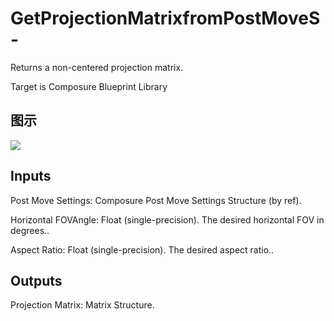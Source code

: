 # GetProjectionMatrixfromPostMoveS-

Returns a non-centered projection matrix.

Target is Composure Blueprint Library

## 图示

![]($-20221218-18291939.png)

## Inputs

Post Move Settings: Composure Post Move Settings Structure (by ref).

Horizontal FOVAngle: Float (single-precision). The desired horizontal FOV in degrees..

Aspect Ratio: Float (single-precision). The desired aspect ratio..  

## Outputs

Projection Matrix: Matrix Structure.

